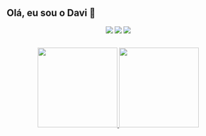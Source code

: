 ## Olá, eu sou o Davi 👋

<div align="center">
<a href="https://instagram.com/dunerdavi" target="_blank"><img src="https://img.shields.io/badge/-Instagram-%23E4405F?style=for-the-badge&logo=instagram&logoColor=white" target="_blank"></a>
<a href = "mailto:davi.doerner@outlook.com"><img src="https://img.shields.io/badge/-Gmail-%23333?style=for-the-badge&logo=gmail&logoColor=white" target="_blank"></a>
<a href="https://www.linkedin.com/in/davi-doerner" target="_blank"><img src="https://img.shields.io/badge/-LinkedIn-%230077B5?style=for-the-badge&logo=linkedin&logoColor=white" target="_blank"></a> 
</div>

##

<div align="center"> 
<a href="https://github.com/davidoerner">
<img height="180em" src="https://github-readme-stats.vercel.app/api?username=davidoerner&show_icons=true&theme=dark&include_all_commits=true&count_private=true"/>
<img height="180em" src="https://github-readme-stats.vercel.app/api/top-langs/?username=davidoerner&layout=compact&langs_count=7&theme=dark"/>
</div>
